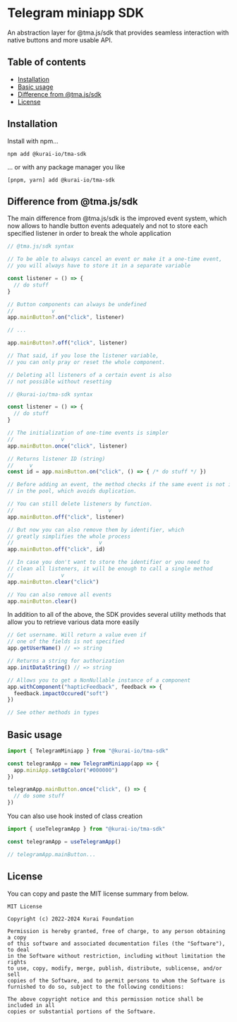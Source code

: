 # Telegram miniapp SDK

An abstraction layer for @tma.js/sdk that provides 
seamless interaction with native buttons and more usable API.

## Table of contents

- [Installation](#installation)
- [Basic usage](#basic-usage)
- [Difference from @tma.js/sdk](#difference-from-tmajssdk)
- [License](#license)

## Installation
Install with npm...
```shell
npm add @kurai-io/tma-sdk
```

... or with any package manager you like
```shell
[pnpm, yarn] add @kurai-io/tma-sdk
```

## Difference from @tma.js/sdk

The main difference from @tma.js/sdk is the improved event system, 
which now allows to handle button events adequately and not to store 
each specified listener in order to break the whole application

```ts
// @tma.js/sdk syntax

// To be able to always cancel an event or make it a one-time event,
// you will always have to store it in a separate variable

const listener = () => {
  // do stuff
}

// Button components can always be undefined
//            v
app.mainButton?.on("click", listener)

// ...

app.mainButton?.off("click", listener)

// That said, if you lose the listener variable, 
// you can only pray or reset the whole component.

// Deleting all listeners of a certain event is also 
// not possible without resetting
```

```ts
// @kurai-io/tma-sdk syntax

const listener = () => {
  // do stuff
}

// The initialization of one-time events is simpler
//               v
app.mainButton.once("click", listener)

// Returns listener ID (string)
//     v
const id = app.mainButton.on("click", () => { /* do stuff */ })

// Before adding an event, the method checks if the same event is not in the pool
// in the pool, which avoids duplication.

// You can still delete listeners by function.
//                              v
app.mainButton.off("click", listener)

// But now you can also remove them by identifier, which
// greatly simplifies the whole process
//                           v
app.mainButton.off("click", id)

// In case you don't want to store the identifier or you need to
// clean all listeners, it will be enough to call a single method
//               v
app.mainButton.clear("click")

// You can also remove all events
app.mainButton.clear()
```

In addition to all of the above, the SDK provides several utility methods that allow you to retrieve various data more easily
```ts
// Get username. Will return a value even if
// one of the fields is not specified
app.getUserName() // => string

// Returns a string for authorization
app.initDataString() // => string

// Allows you to get a NonNullable instance of a component
app.withComponent("hapticFeedback", feedback => {
  feedback.impactOccured("soft")
})

// See other methods in types
```

## Basic usage

```ts
import { TelegramMiniapp } from "@kurai-io/tma-sdk"

const telegramApp = new TelegramMiniapp(app => {
  app.miniApp.setBgColor("#000000")
})

telegramApp.mainButton.once("click", () => {
  // do some stuff
})
```

You can also use hook insted of class creation
```ts
import { useTelegramApp } from "@kurai-io/tma-sdk"

const telegramApp = useTelegramApp()

// telegramApp.mainButton...
```

## License

You can copy and paste the MIT license summary from below.

```text
MIT License

Copyright (c) 2022-2024 Kurai Foundation

Permission is hereby granted, free of charge, to any person obtaining a copy
of this software and associated documentation files (the "Software"), to deal
in the Software without restriction, including without limitation the rights
to use, copy, modify, merge, publish, distribute, sublicense, and/or sell
copies of the Software, and to permit persons to whom the Software is
furnished to do so, subject to the following conditions:

The above copyright notice and this permission notice shall be included in all
copies or substantial portions of the Software.
```

